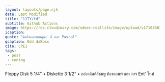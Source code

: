```yaml
---
layout: layouts/page.njk
date: Last Modified
title: "11TY/td"
subtitle: Github Actions
image: https://res.cloudinary.com/sdees-reallife/image/upload/v1710838341/IMG_0831_vr7hbb.heic
icaption: 
quote: "คิดถึงและขอบคุณ: ดี๋ และ Pascal"
qcaption: Odd daBoss
cite: CPE1
tags: 
 - post
 - coding
---
```

 Floppy Disk 5 1/4" • Diskette 3 1/2" • กล่องดิสค์สีชมพู ห้องคอมพ์ และ การ Ent' ใหม่
